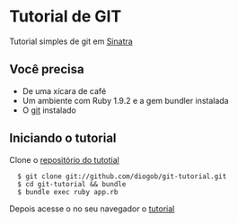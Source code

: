 # Tutorial de GIT
      
  Tutorial simples de git em [Sinatra](http://www.sinatrarb.com/)
  
## Você precisa

  * De uma xícara de café
  * Um ambiente com Ruby 1.9.2 e a gem bundler instalada
  * O [git](http://git-scm.com/) instalado

## Iniciando o tutorial

  Clone o [repositório do tutotial](http://github.com/diogob/git-tutorial)

      $ git clone git://github.com/diogob/git-tutorial.git
      $ cd git-tutorial && bundle
      $ bundle exec ruby app.rb

  Depois acesse o no seu navegador o [tutorial](http://localhost:4567)



